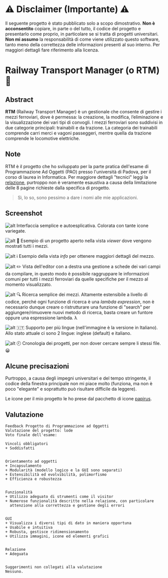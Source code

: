# ⚠️ Disclaimer (Importante) ⚠️
Il seguente progetto è stato pubblicato solo a scopo dimostrativo. **Non è acconsentito** copiare, in parte o del tutto, il codice del progetto e presentarlo come proprio, in particolare se si tratta di progetti universitari. **Non mi assumo** la responsabilità di come viene utilizzato questo software, tanto meno della correttezza delle informazioni presenti al suo interno. Per maggiori dettagli fare riferimento alla licenza.

# Railway Transport Manager (o RTM) 🚆

## Abstract

**RTM** (Railway Transport Manager) è un gestionale che consente di gestire i mezzi ferroviari, dove è permessa: la creazione, la modifica, l’eliminazione e la visualizzazione dei vari tipi di convogli. I mezzi ferroviari sono suddivisi in due categorie principali: trainabili e da trazione. La categoria dei trainabili comprende carri merci e vagoni passeggeri, mentre quella da trazione comprende le locomotive elettriche.

## Note
RTM è il progetto che ho sviluppato per la parte pratica dell'esame di Programmazione Ad Oggetti (PAO) presso l'università di Padova, per il corso di laurea in Informatica. Per maggiore dettagli "tecnici" leggi la [relazione](docs/Relazione/relazione.pdf), purtroppo non è veramente esaustiva a causa della limitazione delle 8 pagine richieste dalla specifica di progetto.

> Sì, lo so, sono pessimo a dare i nomi alle mie applicazioni.


## Screenshot
![alt](screenshots/screenshot_1.png)
Interfaccia semplice e autoesplicativa. Colorata con tante icone variegate.


![alt](screenshots/screenshot_2.png)
📂 Esempio di un progetto aperto nella vista *viewer* dove vengono mostrati tutti i mezzi.


![alt](screenshots/screenshot_3.png)
ℹ️ Esempio della vista *info* per ottenere maggiori dettagli del mezzo.


![alt](screenshots/screenshot_4.png)
✏️ Vista dell'editor con a destra una gestione a schede dei vari campi da compilare, in questo modo è possibile raggruppare le informazioni comuni per tutti i mezzi ferroviari da quelle specifiche per il mezzo al momento visualizzato.


![alt](screenshots/screenshot_5.png)
🔍 Ricerca semplice dei mezzi. Altamente estensibile a livello di codice, perché ogni funzione di ricerca è una *lambda expression*, non è necessario dunque creare o ristrutturare una funzione di "search" per aggiungere/rimuovere nuovi metodo di ricerca, basta creare un funtore oppure una espressione lambda. λ


![alt](screenshots/screenshot_6.png)
🇮🇹 Supporto per più lingue (nell'immagine è la versione in Italiano). Allo stato attuale ci sono 2 lingue: inglese (default) e italiano.


![alt](screenshots/screenshot_7.png)
🕗 Cronologia dei progetti, per non dover cercare sempre li stessi file. 😀

## Alcune precisazioni
Purtroppo, a causa degli impegni universitari e del tempo stringente, il codice della finestra principale non mi piace molto (funziona, ma non è poco "elegante" e soprattutto può risultare difficile da leggere).

Le icone per il mio progetto le ho prese dal pacchetto di icone [papirus](https://github.com/PapirusDevelopmentTeam/papirus-icon-theme).

## Valutazione

```plain
Feedback Progetto di Programmazione ad Oggetti
Valutazione del progetto: lode
Voto finale dell'esame:

Vincoli obbligatori
+ Soddisfatti


Orientamento ad oggetti
+ Incapsulamento
+ Modularità (modello logico e la GUI sono separati)
+ Estensibilità ed evolvibilità, polimorfismo
+ Efficienza e robustezza


Funzionalità
+ Utilizzo adeguato di strumenti come il visitor
+ Numerose funzionalità descritte nella relazione, con particolare
  attenzione alla correttezza e gestione degli errori


GUI
+ Visualizza i diversi tipi di dato in maniera opportuna
+ Usabile e intuitiva
+ Robusta, gestisce ridimensionamento
+ Utilizza immagini, icone ed elementi grafici


Relazione
+ Adeguata


Suggerimenti non collegati alla valutazione
Nessuno.
```
